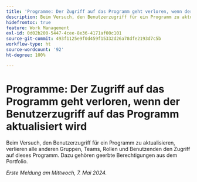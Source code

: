 ```yaml
---
title: 'Programme: Der Zugriff auf das Programm geht verloren, wenn der Benutzerzugriff auf das Programm aktualisiert wird'
description: Beim Versuch, den Benutzerzugriff für ein Programm zu aktualisieren, verlieren alle anderen Gruppen, Teams, Rollen und Benutzenden den Zugriff auf dieses Programm. Dazu gehören geerbte Berechtigungen aus dem Portfolio.
hidefromtoc: true
feature: Work Management
exl-id: 0d02b200-5447-4cee-8e36-4171af00c101
source-git-commit: 493f1125e9f0d459f15332d26a78dfe2193d7c5b
workflow-type: ht
source-wordcount: '92'
ht-degree: 100%

---
```


# Programme: Der Zugriff auf das Programm geht verloren, wenn der Benutzerzugriff auf das Programm aktualisiert wird

Beim Versuch, den Benutzerzugriff für ein Programm zu aktualisieren, verlieren alle anderen Gruppen, Teams, Rollen und Benutzenden den Zugriff auf dieses Programm. Dazu gehören geerbte Berechtigungen aus dem Portfolio.

_Erste Meldung am Mittwoch, 7. Mai 2024._
